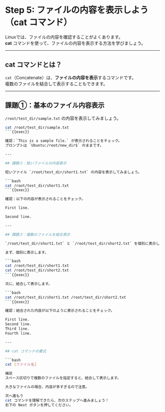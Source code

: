 # Step 5: ファイルの内容を表示しよう（cat コマンド）

Linuxでは、ファイルの内容を確認することがよくあります。  
**cat** コマンドを使って、ファイルの内容を表示する方法を学びましょう。

---

## cat コマンドとは？

`cat`（Concatenate）は、**ファイルの内容を表示**するコマンドです。  
複数のファイルを結合して表示することもできます。

---

## 課題①：基本のファイル内容表示

`/root/test_dir/sample.txt` の内容を表示してみましょう。

```bash
cat /root/test_dir/sample.txt
```{{exec}}

確認：`This is a sample file.` が表示されることをチェック。  
プロンプトは `Ubuntu:/root/new_dir$` のままです。

---

## 課題②：短いファイルの内容表示

短いファイル `/root/test_dir/short1.txt` の内容を表示してみましょう。

```bash
cat /root/test_dir/short1.txt
```{{exec}}

確認：以下の内容が表示されることをチェック。

First line.

Second line.

---

## 課題③：複数のファイルを結合表示

`/root/test_dir/short1.txt` と `/root/test_dir/short2.txt` を個別に表示し、結合してみましょう。

まず、個別に表示します。

```bash
cat /root/test_dir/short1.txt
cat /root/test_dir/short2.txt
```{{exec}}

次に、結合して表示します。

```bash
cat /root/test_dir/short1.txt /root/test_dir/short2.txt
```{{exec}}

確認：結合された内容が以下のように表示されることをチェック。

First line.
Second line.
Third line.
Fourth line.

---

## cat コマンドの書式

```bash
cat [ファイル名]

補足
スペース区切りで複数のファイルを指定すると、結合して表示します。

大きなファイルの場合、内容が多すぎるので注意。

次へ進もう
cat コマンドを理解できたら、次のステップへ進みましょう！
右下の Next ボタンを押してください。
